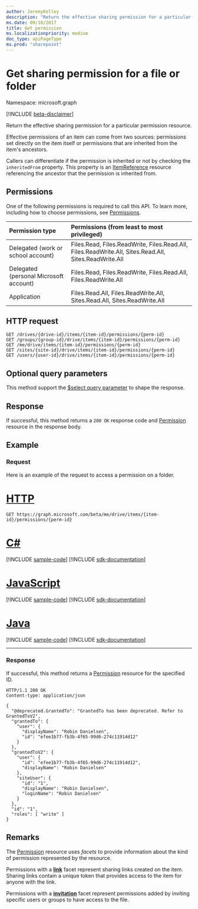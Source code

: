 ```yaml
---
author: JeremyKelley
description: "Return the effective sharing permission for a particular permission resource."
ms.date: 09/10/2017
title: Get permission
ms.localizationpriority: medium
doc_type: apiPageType
ms.prod: "sharepoint"
---
```

# Get sharing permission for a file or folder

Namespace: microsoft.graph

[!INCLUDE [beta-disclaimer](../../includes/beta-disclaimer.md)]

Return the effective sharing permission for a particular permission resource.

Effective permissions of an item can come from two sources: permissions set directly on the item itself or permissions that are inherited from the item's ancestors.

Callers can differentiate if the permission is inherited or not by checking the `inheritedFrom` property.
This property is an [ItemReference](../resources/itemreference.md) resource referencing the ancestor that the permission is inherited from.

## Permissions

One of the following permissions is required to call this API. To learn more, including how to choose permissions, see [Permissions](/graph/permissions-reference).

|Permission type      | Permissions (from least to most privileged)              |
|:--------------------|:---------------------------------------------------------|
|Delegated (work or school account) | Files.Read, Files.ReadWrite, Files.Read.All, Files.ReadWrite.All, Sites.Read.All, Sites.ReadWrite.All    |
|Delegated (personal Microsoft account) | Files.Read, Files.ReadWrite, Files.Read.All, Files.ReadWrite.All    |
|Application | Files.Read.All, Files.ReadWrite.All, Sites.Read.All, Sites.ReadWrite.All |

## HTTP request

<!-- { "blockType": "ignored" } -->

```http
GET /drives/{drive-id}/items/{item-id}/permissions/{perm-id}
GET /groups/{group-id}/drive/items/{item-id}/permissions/{perm-id}
GET /me/drive/items/{item-id}/permissions/{perm-id}
GET /sites/{site-id}/drive/items/{item-id}/permissions/{perm-id}
GET /users/{user-id}/drive/items/{item-id}/permissions/{perm-id}
```

## Optional query parameters

This method support the [$select query parameter](/graph/query-parameters) to shape the response.

## Response

If successful, this method returns a `200 OK` response code and [Permission](../resources/permission.md) resource in the response body.

## Example

### Request

Here is an example of the request to access a permission on a folder.


# [HTTP](#tab/http)
<!-- { "blockType": "request", "name": "get-item-permission", "scopes": "files.read" } -->

```msgraph-interactive
GET https://graph.microsoft.com/beta/me/drive/items/{item-id}/permissions/{perm-id}
```

# [C#](#tab/csharp)
[!INCLUDE [sample-code](../includes/snippets/csharp/get-item-permission-csharp-snippets.md)]
[!INCLUDE [sdk-documentation](../includes/snippets/snippets-sdk-documentation-link.md)]

# [JavaScript](#tab/javascript)
[!INCLUDE [sample-code](../includes/snippets/javascript/get-item-permission-javascript-snippets.md)]
[!INCLUDE [sdk-documentation](../includes/snippets/snippets-sdk-documentation-link.md)]

# [Java](#tab/java)
[!INCLUDE [sample-code](../includes/snippets/java/get-item-permission-java-snippets.md)]
[!INCLUDE [sdk-documentation](../includes/snippets/snippets-sdk-documentation-link.md)]

---

### Response

If successful, this method returns a [Permission](../resources/permission.md) resource for the specified ID. 

<!-- {"blockType": "response", "@odata.type": "microsoft.graph.permission", "truncated": true} -->

```http
HTTP/1.1 200 OK
Content-type: application/json

{
  "@deprecated.GrantedTo": "GrantedTo has been deprecated. Refer to GrantedToV2",
  "grantedTo": {
    "user": {
      "displayName": "Robin Danielsen",
      "id": "efee1b77-fb3b-4f65-99d6-274c11914d12"
    }
  },
  "grantedToV2": {
    "user": {
      "id": "efee1b77-fb3b-4f65-99d6-274c11914d12",
      "displayName": "Robin Danielsen"
    },
    "siteUser": {
      "id": "1",
      "displayName": "Robin Danielsen",
      "loginName": "Robin Danielsen"
    }
  },
  "id": "1",
  "roles": [ "write" ]
}
```

## Remarks

The [Permission](../resources/permission.md) resource uses _facets_ to provide information about the kind of permission represented by the resource.

Permissions with a [**link**](../resources/sharinglink.md) facet represent sharing links created on the item. 
Sharing links contain a unique token that provides access to the item for anyone with the link.

Permissions with a [**invitation**](../resources/sharinginvitation.md) facet represent permissions added by inviting specific users or groups to have access to the file.

<!-- uuid: 8fcb5dbc-d5aa-4681-8e31-b001d5168d79
2015-10-25 14:57:30 UTC -->
<!--
{
  "type": "#page.annotation",
  "description": "Get a DriveItem's sharing permissions",
  "keywords": "permission, permissions, sharing",
  "section": "documentation",
  "tocPath": "OneDrive/Item/Get permission",
  "suppressions": [
  ]
}
-->
